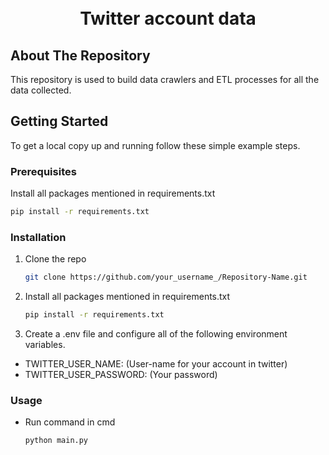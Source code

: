 <!-- PROJECT LOGO -->
<div align="center">

  <h1 align="center"><br>Twitter account data</br></h1>

</div>


<!-- TABLE OF CONTENTS
<details>
  <summary>Table of Contents</summary>
  <ol>
    <li>
      <a href="#about-the-repository">About The Repository</a>
      <ul>
        <li><a href="#built-with">Built With</a></li>
      </ul>
    </li>
    <li>
      <a href="#getting-started">Getting Started</a>
      <ul>
        <li><a href="#prerequisites">Prerequisites</a></li>
        <li><a href="#installation">Installation</a></li>
        <li><a href="#usage">Usage</a></li>
      </ul>
    </li>
    <li><a href="#usage">Usage</a></li>

  </ol>
</details>

 -->

<!-- ABOUT THE REPOSITORY -->
## About The Repository

This repository is used to build data crawlers and ETL processes for all the data collected.


<!-- 
### Built With
[![Python][Python.com]][Python-url]
 -->


<!-- GETTING STARTED -->
## Getting Started

To get a local copy up and running follow these simple example steps.

### Prerequisites

Install all packages mentioned in requirements.txt
   ```sh
   pip install -r requirements.txt
   ```

### Installation

1. Clone the repo
   ```sh
   git clone https://github.com/your_username_/Repository-Name.git
   ```
2. Install all packages mentioned in requirements.txt
   ```sh
   pip install -r requirements.txt
   ```
3. Create a .env file and configure all of the following environment variables.
- TWITTER_USER_NAME:  (User-name for your account in twitter)
- TWITTER_USER_PASSWORD:  (Your password)


### Usage

- Run command in cmd
   ```sh
   python main.py
   ```

<!-- MARKDOWN LINKS & IMAGES
[Python.com]: https://img.shields.io/badge/Python-3776AB?style=for-the-badge&logo=python&logoColor=white
[Python-url]: https://www.python.org/ -->